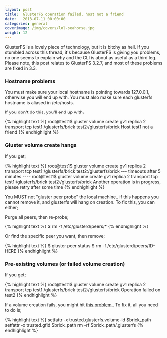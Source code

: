 ```yaml
---
layout: post
title:  GlusterFS operation failed, host not a friend
date:   2013-07-11 00:00:00
categories: general
coverimage: /img/covers/lol-seahorse.jpg
weight: 12
---
```


GlusterFS is a lovely piece of technology, but it is bitchy as hell. If you stumbled across this thread, it's because GlusterFS is giving you problems, no one seems to explain why and the CLI is about as useful as a third leg. Please note, this post relates to GlusterFS 3.2.7, and most of these problems are fixed in 3.3.

### Hostname problems

You must make sure your local hostname is pointing towards 127.0.0.1, otherwise you will end up with. You must also make sure each glusterfs hostname is aliased in /etc/hosts.

If you don't do this, you'll end up with;

{% highlight text %}
root@test1$ gluster volume create gv1 replica 2 transport tcp test1:/glusterfs/brick test2:/glusterfs/brick
Host test1 not a friend
{% endhighlight %}

### Gluster volume create hangs

If you get;

{% highlight text %}
root@test1$ gluster volume create gv1 replica 2 transport tcp test1:/glusterfs/brick test2:/glusterfs/brick
--- timeouts after 5 minutes ----
root@test1$ gluster volume create gv1 replica 2 transport tcp test1:/glusterfs/brick test2:/glusterfs/brick
Another operation is in progress, please retry after some time
{% endhighlight %}

You MUST not "gluster peer probe" the local machine.. if this happens you cannot remove it, and glusterfs will hang on creation. To fix this, you can either;

Purge all peers, then re-probe;

{% highlight text %}
$ rm -f /etc/glusterd/peers/*
{% endhighlight %}

Or find the specific peer you want, then remove;

{% highlight text %}
$ gluster peer status
$ rm -f /etc/glusterd/peers/ID-HERE
{% endhighlight %}

### Pre-existing volumes (or failed volume creation)

If you get;

{% highlight text %}
root@test1$ gluster volume create gv1 replica 2 transport tcp test1:/glusterfs/brick test2:/glusterfs/brick
Operation failed on test2
{% endhighlight %}

If a volume creation fails, you might hit [this problem.][1]. To fix it, all you need to do is;

{% highlight text %}
setfattr -x trusted.glusterfs.volume-id $brick_path
setfattr -x trusted.gfid $brick_path
rm -rf $brick_path/.glusterfs
{% endhighlight %}

 [1]: http://joejulian.name/blog/glusterfs-path-or-a-prefix-of-it-is-already-part-of-a-volume/